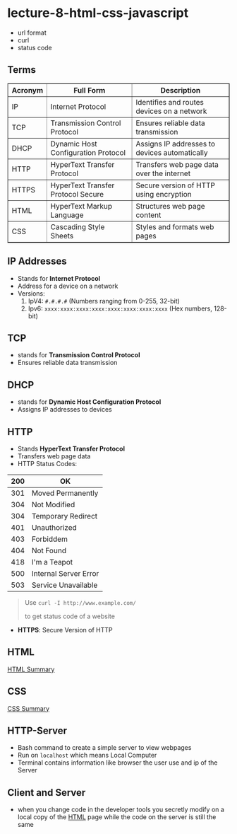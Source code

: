# lecture-8-html-css-javascript

- url format
- curl
- status code

## Terms

<table border="1">
	<thead>
		<tr>
			<th>Acronym</th>
			<th>Full Form</th>
			<th>Description</th>
		</tr>
	</thead>
	<tbody>
		<tr>
			<td>IP</td>
			<td>Internet Protocol</td>
			<td>Identifies and routes devices on a network</td>
		</tr>
		<tr>
			<td>TCP</td>
			<td>Transmission Control Protocol</td>
			<td>Ensures reliable data transmission</td>
		</tr>
		<tr>
			<td>DHCP</td>
			<td>Dynamic Host Configuration Protocol</td>
			<td>Assigns IP addresses to devices automatically</td>
		</tr>
		<tr>
			<td>HTTP</td>
			<td>HyperText Transfer Protocol</td>
			<td>Transfers web page data over the internet</td>
		</tr>
		<tr>
			<td>HTTPS</td>
			<td>HyperText Transfer Protocol Secure</td>
			<td>Secure version of HTTP using encryption</td>
		</tr>
		<tr>
			<td>HTML</td>
			<td>HyperText Markup Language</td>
			<td>Structures web page content</td>
		</tr>
		<tr>
			<td>CSS</td>
			<td>Cascading Style Sheets</td>
			<td>Styles and formats web pages</td>
		</tr>
	</tbody>
</table>

## IP Addresses

- Stands for **Internet Protocol**
- Address for a device on a network
- Versions:
	1. IpV4: ```#.#.#.#``` (Numbers ranging from 0-255, 32-bit)
	2. Ipv6: `xxxx:xxxx:xxxx:xxxx:xxxx:xxxx:xxxx:xxxx` (Hex numbers, 128-bit)

## TCP

- stands for **Transmission Control Protocol**
- Ensures reliable data transmission

## DHCP

- stands for **Dynamic Host Configuration Protocol**
- Assigns IP addresses to devices

## HTTP

- Stands **HyperText Transfer Protocol**
- Transfers web page data
- HTTP Status Codes: 

| 200 | OK                    |
| --- | --------------------- |
| 301 | Moved Permanently     |
| 304 | Not Modified          |
| 304 | Temporary Redirect    |
| 401 | Unauthorized          |
| 403 | Forbiddem             |
| 404 | Not Found             |
| 418 | I'm a Teapot          |
| 500 | Internal Server Error |
| 503 | Service Unavailable   |

> Use `curl -I http://www.example.com/`
> 
> to get status code of a website

- **HTTPS**: Secure Version of HTTP

## HTML

[HTML Summary](contents-html.md)

## CSS

[CSS Summary](contents-css.md)

## HTTP-Server

- Bash command to create a simple server to view webpages 
- Run on `localhost` which means Local Computer
- Terminal contains information like browser the user use and ip of the Server

## Client and Server

- when you change code in the developer tools you secretly modify on a local copy of the [HTML](contents-html.md) page while the code on the server is still the same
